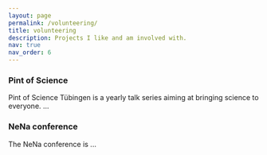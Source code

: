 ```yaml
---
layout: page
permalink: /volunteering/
title: volunteering
description: Projects I like and am involved with.
nav: true
nav_order: 6
---
```


### Pint of Science
Pint of Science Tübingen is a yearly talk series aiming at bringing science to everyone. ...

### NeNa conference
The NeNa conference is ...